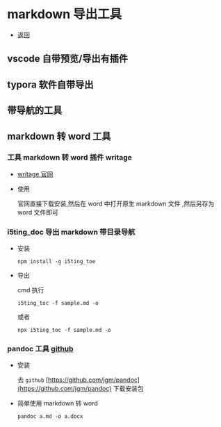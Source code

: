 # markdown 导出工具

- [返回](./README.md)

## vscode 自带预览/导出有插件

## typora 软件自带导出

## 带导航的工具

## markdown 转 word 工具

### 工具 markdown 转 word 插件 writage

- [writage 官网](https://www.writage.com/)

- 使用

  官网直接下载安装,然后在 word 中打开原生 markdown 文件 ,然后另存为 word 文件即可

### i5ting_doc 导出 markdown 带目录导航

- 安装

  `npm install -g i5ting_toe`

- 导出

  cmd 执行

  `i5ting_toc -f sample.md -o`

  或者

  `npx i5ting_toc -f sample.md -o`

### pandoc 工具 [github](https://github.com/jgm/pandoc)

- 安装

  去 `github` [https://github.com/jgm/pandoc](https://github.com/jgm/pandoc) 下载安装包

- 简单使用 markdown 转 word

  `pandoc a.md -o a.docx`
